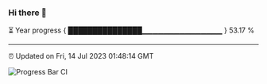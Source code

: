 ### Hi there 👋

⏳ Year progress { ███████████████▁▁▁▁▁▁▁▁▁▁▁▁▁▁▁ } 53.17 %

---

⏰ Updated on Fri, 14 Jul 2023 01:48:14 GMT

![Progress Bar CI](https://github.com/liununu/liununu/workflows/Progress%20Bar%20CI/badge.svg)
